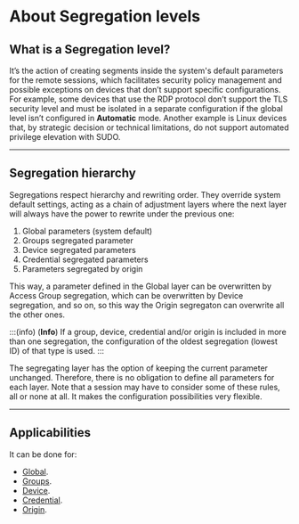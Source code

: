 # About Segregation levels

## What is a Segregation level?
It’s the action of creating segments inside the system's default parameters for the remote sessions, which facilitates security policy management and possible exceptions on devices that don’t support specific configurations.
For example, some devices that use the RDP protocol don’t support the TLS security level and must be isolated in a separate configuration if the global level isn’t configured in **Automatic** mode. Another example is Linux devices that, by strategic decision or technical limitations, do not support automated privilege elevation with SUDO.

---
## Segregation hierarchy
Segregations respect hierarchy and rewriting order. They override system default settings, acting as a chain of adjustment layers where the next layer will always have the power to rewrite under the previous one:

1. Global parameters (system default)
2. Groups segregated parameter
3. Device segregated parameters
4. Credential segregated parameters
5. Parameters segregated by origin

This way, a parameter defined in the Global layer can be overwritten by Access Group segregation, which can be overwritten by Device segregation, and so on, so this way the Origin segregaton can overwrite all the other ones.

:::(info) (**Info**)
If a group, device, credential and/or origin is included in more than one segregation, the configuration of the oldest segregation (lowest ID) of that type is used.
:::

The segregating layer has the option of keeping the current parameter unchanged. Therefore, there is no obligation to define all parameters for each layer. Note that a session may have to consider some of these rules, all or none at all. It makes the configuration possibilities very flexible.

---
## Applicabilities
It can be done for:

* [Global](/v3-33/docs/pam-session-configure-remote-session-proxy).
* [Groups](/v3-33/docs/pam-session-create-segregation-group).
* [Device](/v3-33/docs/pam-session-create-segregation-device).
* [Credential](/v3-33/docs/pam-session-create-segregation-credentials).
* [Origin](/v3-33/docs/pam-session-create-segregation-origin).